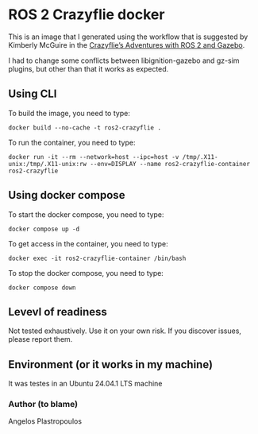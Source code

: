 # ROS 2 Crazyflie docker

This is an image that I generated using the workflow that is suggested by Kimberly McGuire in the [Crazyflie’s Adventures with ROS 2 and Gazebo](https://www.bitcraze.io/2024/09/crazyflies-adventures-with-ros-2-and-gazebo/).

I had to change some conflicts between libignition-gazebo and gz-sim plugins, but other than that it works as expected.

## Using CLI 
To build the image, you need to type:
```$
docker build --no-cache -t ros2-crazyflie .
```

To run the container, you need to type:
```$
docker run -it --rm --network=host --ipc=host -v /tmp/.X11-unix:/tmp/.X11-unix:rw --env=DISPLAY --name ros2-crazyflie-container ros2-crazyflie
```

## Using docker compose
To start the docker compose, you need to type:
```$
docker compose up -d
```
To get access in the container, you need to type:
```$
docker exec -it ros2-crazyflie-container /bin/bash
```
To stop the docker compose, you need to type:
```$
docker compose down
```

## Levevl of readiness
Not tested exhaustively. Use it on your own risk. If you discover issues, please report them.

## Environment (or it works in my machine)
It was testes in an Ubuntu 24.04.1 LTS machine

### Author (to blame)
Angelos Plastropoulos
